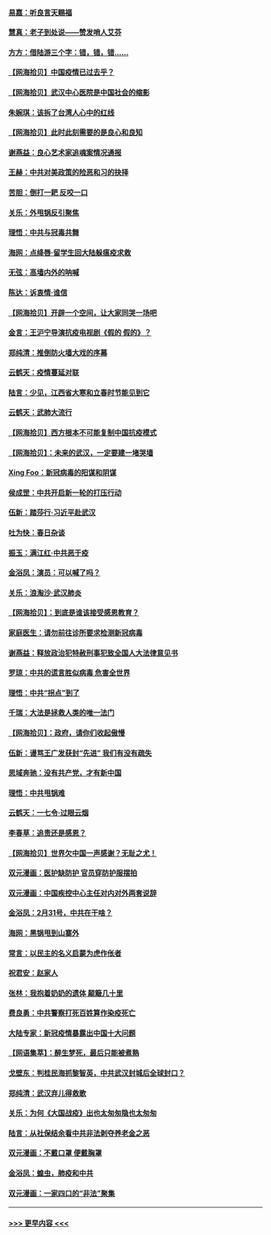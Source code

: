 #### [易嘉：听良言天赐福](../pages/nsc993/n11949334.md?t=03182031) 
#### [慧真：老子到处说——赞发哨人艾芬](../pages/nsc993/n11949274.md?t=03182031) 
#### [方方：借陆游三个字：错，错，错……](../pages/nsc993/n11949123.md?t=03182031) 
#### [【网海拾贝】中国疫情已过去乎？](../pages/nsc993/n11949052.md?t=03182031) 
#### [【网海拾贝】武汉中心医院是中国社会的缩影](../pages/nsc993/n11946574.md?t=03182031) 
#### [朱婉琪：该拆了台湾人心中的红线](../pages/nsc993/n11946959.md?t=03182031) 
#### [【网海拾贝】此时此刻需要的是良心和良知](../pages/nsc993/n11945471.md?t=03182031) 
#### [谢燕益：良心艺术家追魂案情况通报](../pages/nsc993/n11945327.md?t=03182031) 
#### [王赫：中共对美政策的险恶和习的抉择](../pages/nsc993/n11944942.md?t=03182031) 
#### [苦胆：倒打一耙 反咬一口](../pages/nsc993/n11944542.md?t=03182031) 
#### [关乐：外甩锅反引聚焦](../pages/nsc993/n11944211.md?t=03182031) 
#### [理悟：中共与冠毒共舞](../pages/nsc993/n11944197.md?t=03182031) 
#### [海网：点绛唇‧留学生回大陆躲瘟疫求救](../pages/nsc993/n11944043.md?t=03182031) 
#### [无弦：高墙内外的呐喊](../pages/nsc993/n11943684.md?t=03182031) 
#### [陈达：诉衷情·谁信](../pages/nsc993/n11942899.md?t=03182031) 
#### [【网海拾贝】开辟一个空间，让大家同哭一场吧](../pages/nsc993/n11942165.md?t=03182031) 
#### [金言：王沪宁导演抗疫电视剧《假的 假的》？](../pages/nsc993/n11941510.md?t=03182031) 
#### [郑纯清：推倒防火墙大戏的序幕](../pages/nsc993/n11940838.md?t=03182031) 
#### [云鹤天：疫情蔓延对联](../pages/nsc993/n11940579.md?t=03182031) 
#### [陆言：少见，江西省大寒和立春时节能见到它](../pages/nsc993/n11939983.md?t=03182031) 
#### [云鹤天：武肺大流行](../pages/nsc993/n11939902.md?t=03182031) 
#### [【网海拾贝】西方根本不可能复制中国抗疫模式](../pages/nsc993/n11939725.md?t=03182031) 
#### [【网海拾贝】：未来的武汉，一定要建一堵哭墙](../pages/nsc993/n11938684.md?t=03182031) 
#### [Xing Foo：新冠病毒的阳谋和阴谋](../pages/nsc993/n11936086.md?t=03182031) 
#### [侯成罡：中共开启新一轮的打压行动](../pages/nsc993/n11935730.md?t=03182031) 
#### [伍新：踏莎行‧习近平赴武汉](../pages/nsc993/n11935157.md?t=03182031) 
#### [吐为快：春日杂谈](../pages/nsc993/n11934776.md?t=03182031) 
#### [振玉：满江红‧中共恶于疫](../pages/nsc993/n11934647.md?t=03182031) 
#### [金浴凤：演员：可以喊了吗？](../pages/nsc993/n11934602.md?t=03182031) 
#### [关乐：浪淘沙·武汉肺炎](../pages/nsc993/n11931792.md?t=03182031) 
#### [【网海拾贝】：到底是谁该接受感恩教育？](../pages/nsc993/n11931552.md?t=03182031) 
#### [家庭医生：请勿前往诊所要求检测新冠病毒](../pages/nsc993/n11929190.md?t=03182031) 
#### [谢燕益：释放政治犯特赦刑事犯致全国人大法律意见书](../pages/nsc993/n11928978.md?t=03182031) 
#### [罗琼：中共的谎言胜似病毒 危害全世界](../pages/nsc993/n11922636.md?t=03182031) 
#### [理悟：中共“拐点”到了](../pages/nsc993/n11928496.md?t=03182031) 
#### [千瑞：大法是拯救人类的唯一法门](../pages/nsc993/n11927637.md?t=03182031) 
#### [【网海拾贝】：政府，请你们收起傲慢](../pages/nsc993/n11926932.md?t=03182031) 
#### [伍新：谩骂王广发获封“先进” 我们有没有疏失](../pages/nsc993/n11926101.md?t=03182031) 
#### [思域奔驰：没有共产党，才有新中国](../pages/nsc993/n11926058.md?t=03182031) 
#### [理悟：中共甩锅难](../pages/nsc993/n11925355.md?t=03182031) 
#### [云鹤天：一七令·过眼云烟](../pages/nsc993/n11925284.md?t=03182031) 
#### [李春草：追责还是感恩？](../pages/nsc993/n11925274.md?t=03182031) 
#### [【网海拾贝】世界欠中国一声感谢？无耻之尤！](../pages/nsc993/n11925239.md?t=03182031) 
#### [双元漫画：医护缺防护 官员穿防护服摆拍](../pages/nsc993/n11923899.md?t=03182031) 
#### [双元漫画：中国疾控中心主任对内对外两套说辞](../pages/nsc993/n11921994.md?t=03182031) 
#### [金浴凤：2月31号，中共在干啥？](../pages/nsc993/n11922706.md?t=03182031) 
#### [海网：黑锅甩到山寨外](../pages/nsc993/n11922688.md?t=03182031) 
#### [常言：以民主的名义启蒙为虎作伥者](../pages/nsc993/n11922217.md?t=03182031) 
#### [祝君安：赵家人](../pages/nsc993/n11922209.md?t=03182031) 
#### [张林：我抱着奶奶的遗体 颠簸几十里](../pages/nsc993/n11920945.md?t=03182031) 
#### [费良勇：中共警察打死百姓算作染疫死亡](../pages/nsc993/n11919264.md?t=03182031) 
#### [大陆专家：新冠疫情暴露出中国十大问题](../pages/nsc993/n11919187.md?t=03182031) 
#### [【网语集萃】：醉生梦死，最后只能被煮熟](../pages/nsc993/n11918994.md?t=03182031) 
#### [戈壁东：判桂民海抓黎智英，中共武汉封城后全球封口？](../pages/nsc993/n11917982.md?t=03182031) 
#### [郑纯清：武汉弃儿得救歌](../pages/nsc993/n11917881.md?t=03182031) 
#### [关乐：为何《大国战疫》出也太匆匆隐也太匆匆](../pages/nsc993/n11917792.md?t=03182031) 
#### [陆言：从社保结余看中共非法剥夺养老金之恶](../pages/nsc993/n11917084.md?t=03182031) 
#### [双元漫画：不戴口罩 便戴胸罩](../pages/nsc993/n11916447.md?t=03182031) 
#### [金浴凤：蝗虫，肺疫和中共](../pages/nsc993/n11916904.md?t=03182031) 
#### [双元漫画：一家四口的“非法”聚集](../pages/nsc993/n11916378.md?t=03182031) 

----
#### [ >>> 更早内容 <<< ](../indexes/nsc993-earlier.md)
